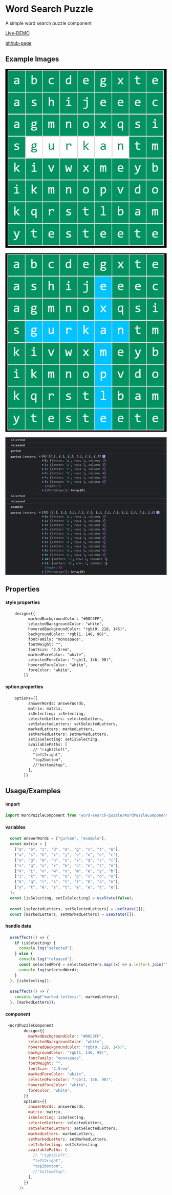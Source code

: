 
# Word Search Puzzle

A simple word search puzzle component

[Live-DEMO](https://word-search-puzzle-lndqyx05x-gurkanucar.vercel.app)


[github-page](https://github.com/gurkanucar/word_search_puzzle)

## Example Images

![example](https://github.com/gurkanucar/word_search_puzzle/raw/master/img.png)

![example](https://github.com/gurkanucar/word_search_puzzle/raw/master/img2.png)

![example](https://github.com/gurkanucar/word_search_puzzle/raw/master/img3.png)

## Properties

#### style properties

```  
    design={{
          markedBackgroundColor: "#00C3FF",
          selectedBackgroundColor: "white",
          hoveredBackgroundColor: "rgb(0, 218, 145)",
          backgroundColor: "rgb(1, 146, 98)",
          fontFamily: "monospace",
          fontWeight: "",
          fontSize: "2.5rem",
          markedForeColor: "white",
          selectedForeColor: "rgb(1, 146, 98)",
          hoveredForeColor: "white",
          foreColor: "white",
        }}
```

#### option properties

```  
    options={{
          answerWords: answerWords,
          matrix: matrix,
          isSelecting: isSelecting,
          selectedLetters: selectedLetters,
          setSelectedLetters: setSelectedLetters,
          markedLetters: markedLetters,
          setMarkedLetters: setMarkedLetters,
          setIsSelecting: setIsSelecting,
          availablePaths: [
            // "right2left",
            "left2right",
            "top2bottom",
            //"bottom2top",
          ],
        }}
```
## Usage/Examples

#### import

```javascript
import WordPuzzleComponent from "word-search-puzzle/WordPuzzleComponent";
```

#### variables

```javascript
  const answerWords = ["gurkan", "example"];
  const matrix = [
    ["a", "b", "c", "d", "e", "g", "x", "t", "e"],
    ["a", "s", "h", "i", "j", "e", "e", "e", "c"],
    ["a", "g", "m", "n", "o", "x", "q", "s", "i"],
    ["s", "g", "u", "r", "k", "a", "n", "t", "m"],
    ["k", "i", "v", "w", "x", "m", "e", "y", "b"],
    ["i", "k", "m", "n", "o", "p", "v", "d", "o"],
    ["k", "q", "r", "s", "t", "l", "b", "a", "m"],
    ["y", "t", "e", "s", "t", "e", "e", "t", "e"],
  ];
  const [isSelecting, setIsSelecting] = useState(false);

  const [selectedLetters, setSelectedLetters] = useState([]);
  const [markedLetters, setMarkedLetters] = useState([]);
```

#### handle data

```javascript
  useEffect(() => {
    if (isSelecting) {
      console.log("selected");
    } else {
      console.log("released");
      const selectedWord = selectedLetters.map((x) => x.letter).join("");
      console.log(selectedWord);
    }
  }, [isSelecting]);

  useEffect(() => {
    console.log("marked letters:", markedLetters);
  }, [markedLetters]);
```

#### component

```javascript
 <WordPuzzleComponent
        design={{
          markedBackgroundColor: "#00C3FF",
          selectedBackgroundColor: "white",
          hoveredBackgroundColor: "rgb(0, 218, 145)",
          backgroundColor: "rgb(1, 146, 98)",
          fontFamily: "monospace",
          fontWeight: "",
          fontSize: "2.5rem",
          markedForeColor: "white",
          selectedForeColor: "rgb(1, 146, 98)",
          hoveredForeColor: "white",
          foreColor: "white",
        }}
        options={{
          answerWords: answerWords,
          matrix: matrix,
          isSelecting: isSelecting,
          selectedLetters: selectedLetters,
          setSelectedLetters: setSelectedLetters,
          markedLetters: markedLetters,
          setMarkedLetters: setMarkedLetters,
          setIsSelecting: setIsSelecting,
          availablePaths: [
            // "right2left",
            "left2right",
            "top2bottom",
            //"bottom2top",
          ],
        }}
      />
```
